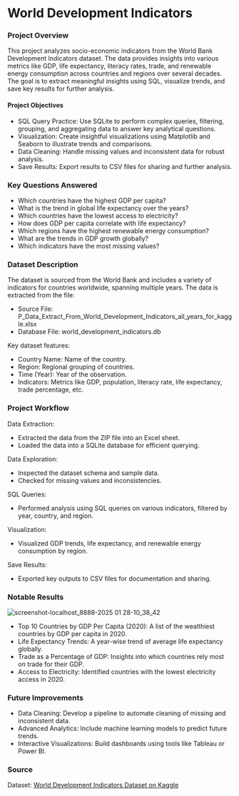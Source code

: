 # World Development Indicators

### Project Overview

This project analyzes socio-economic indicators from the World Bank Development Indicators dataset. The data provides insights into various metrics like GDP, life expectancy, literacy rates, trade, and renewable energy consumption across countries and regions over several decades. The goal is to extract meaningful insights using SQL, visualize trends, and save key results for further analysis.

#### Project Objectives

- SQL Query Practice: Use SQLite to perform complex queries, filtering, grouping, and aggregating data to answer key analytical questions.
- Visualization: Create insightful visualizations using Matplotlib and Seaborn to illustrate trends and comparisons.
- Data Cleaning: Handle missing values and inconsistent data for robust analysis.
- Save Results: Export results to CSV files for sharing and further analysis.

### Key Questions Answered

- Which countries have the highest GDP per capita?
- What is the trend in global life expectancy over the years?
- Which countries have the lowest access to electricity?
- How does GDP per capita correlate with life expectancy?
- Which regions have the highest renewable energy consumption?
- What are the trends in GDP growth globally?
- Which indicators have the most missing values?

### Dataset Description

The dataset is sourced from the World Bank and includes a variety of indicators for countries worldwide, spanning multiple years. The data is extracted from the file:

- Source File: P_Data_Extract_From_World_Development_Indicators_all_years_for_kaggle.xlsx
- Database File: world_development_indicators.db
  
Key dataset features:

- Country Name: Name of the country.
- Region: Regional grouping of countries.
- Time (Year): Year of the observation.
- Indicators: Metrics like GDP, population, literacy rate, life expectancy, trade percentage, etc.

### Project Workflow

Data Extraction:
- Extracted the data from the ZIP file into an Excel sheet.
- Loaded the data into a SQLite database for efficient querying.

Data Exploration:
- Inspected the dataset schema and sample data.
- Checked for missing values and inconsistencies.

SQL Queries:
- Performed analysis using SQL queries on various indicators, filtered by year, country, and region.

Visualization:
- Visualized GDP trends, life expectancy, and renewable energy consumption by region.

Save Results:
- Exported key outputs to CSV files for documentation and sharing.

### Notable Results

![screenshot-localhost_8888-2025 01 28-10_38_42](https://github.com/user-attachments/assets/49496169-2dff-4846-871a-98bf9c29d70c)

- Top 10 Countries by GDP Per Capita (2020): A list of the wealthiest countries by GDP per capita in 2020.
- Life Expectancy Trends: A year-wise trend of average life expectancy globally.
- Trade as a Percentage of GDP: Insights into which countries rely most on trade for their GDP.
- Access to Electricity: Identified countries with the lowest electricity access in 2020.

### Future Improvements

- Data Cleaning: Develop a pipeline to automate cleaning of missing and inconsistent data.
- Advanced Analytics: Include machine learning models to predict future trends.
- Interactive Visualizations: Build dashboards using tools like Tableau or Power BI.

### Source

Dataset: [World Development Indicators Dataset on Kaggle](https://www.kaggle.com/datasets/david780514/world-bank-world-development-indicators-1960-2023)
